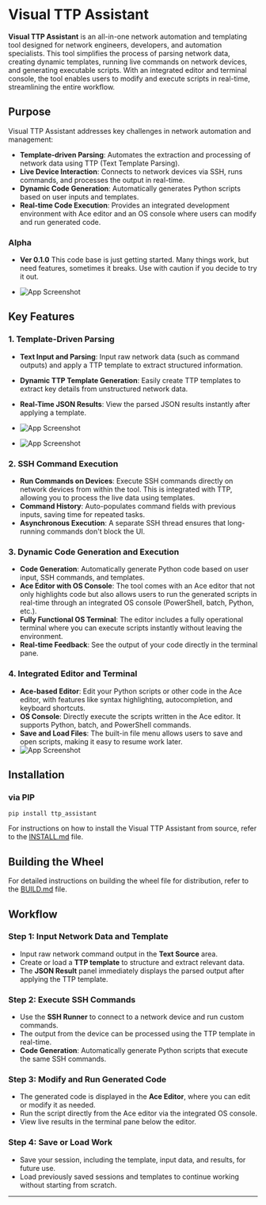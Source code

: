 
# Visual TTP Assistant

**Visual TTP Assistant** is an all-in-one network automation and templating tool designed for network engineers, developers, and automation specialists. This tool simplifies the process of parsing network data, creating dynamic templates, running live commands on network devices, and generating executable scripts. With an integrated editor and terminal console, the tool enables users to modify and execute scripts in real-time, streamlining the entire workflow.

## Purpose

Visual TTP Assistant addresses key challenges in network automation and management:
- **Template-driven Parsing**: Automates the extraction and processing of network data using TTP (Text Template Parsing).
- **Live Device Interaction**: Connects to network devices via SSH, runs commands, and processes the output in real-time.
- **Dynamic Code Generation**: Automatically generates Python scripts based on user inputs and templates.
- **Real-time Code Execution**: Provides an integrated development environment with Ace editor and an OS console where users can modify and run generated code.

### Alpha
- **Ver 0.1.0** This code base is just getting started. Many things work, but need features, sometimes it breaks. Use with caution if you decide to try it out. 

- ![App Screenshot](https://github.com/scottpeterman/ttpassistant/raw/main/screenshots/app.png)

## Key Features

### 1. **Template-Driven Parsing**
- **Text Input and Parsing**: Input raw network data (such as command outputs) and apply a TTP template to extract structured information.
- **Dynamic TTP Template Generation**: Easily create TTP templates to extract key details from unstructured network data.
- **Real-Time JSON Results**: View the parsed JSON results instantly after applying a template.

- ![App Screenshot](https://github.com/scottpeterman/ttpassistant/raw/main/screenshots/functions.png)
- ![App Screenshot](https://github.com/scottpeterman/ttpassistant/raw/main/screenshots/filters.png)


### 2. **SSH Command Execution**
- **Run Commands on Devices**: Execute SSH commands directly on network devices from within the tool. This is integrated with TTP, allowing you to process the live data using templates.
- **Command History**: Auto-populates command fields with previous inputs, saving time for repeated tasks.
- **Asynchronous Execution**: A separate SSH thread ensures that long-running commands don't block the UI.


### 3. **Dynamic Code Generation and Execution**
- **Code Generation**: Automatically generate Python code based on user input, SSH commands, and templates.
- **Ace Editor with OS Console**: The tool comes with an Ace editor that not only highlights code but also allows users to run the generated scripts in real-time through an integrated OS console (PowerShell, batch, Python, etc.).
- **Fully Functional OS Terminal**: The editor includes a fully operational terminal where you can execute scripts instantly without leaving the environment.
- **Real-time Feedback**: See the output of your code directly in the terminal pane.

### 4. **Integrated Editor and Terminal**
- **Ace-based Editor**: Edit your Python scripts or other code in the Ace editor, with features like syntax highlighting, autocompletion, and keyboard shortcuts.
- **OS Console**: Directly execute the scripts written in the Ace editor. It supports Python, batch, and PowerShell commands.
- **Save and Load Files**: The built-in file menu allows users to save and open scripts, making it easy to resume work later.
- ![App Screenshot](https://github.com/scottpeterman/ttpassistant/raw/main/screenshots/gencode.png)

## Installation

### via PIP

```
pip install ttp_assistant
```

For instructions on how to install the Visual TTP Assistant from source, refer to the [INSTALL.md](./INSTALL.md) file.

## Building the Wheel

For detailed instructions on building the wheel file for distribution, refer to the [BUILD.md](./BUILD.md) file.

## Workflow

### Step 1: Input Network Data and Template
- Input raw network command output in the **Text Source** area.
- Create or load a **TTP template** to structure and extract relevant data.
- The **JSON Result** panel immediately displays the parsed output after applying the TTP template.

### Step 2: Execute SSH Commands
- Use the **SSH Runner** to connect to a network device and run custom commands.
- The output from the device can be processed using the TTP template in real-time.
- **Code Generation**: Automatically generate Python scripts that execute the same SSH commands. 

### Step 3: Modify and Run Generated Code
- The generated code is displayed in the **Ace Editor**, where you can edit or modify it as needed.
- Run the script directly from the Ace editor via the integrated OS console.
- View live results in the terminal pane below the editor.

### Step 4: Save or Load Work
- Save your session, including the template, input data, and results, for future use.
- Load previously saved sessions and templates to continue working without starting from scratch.

---
